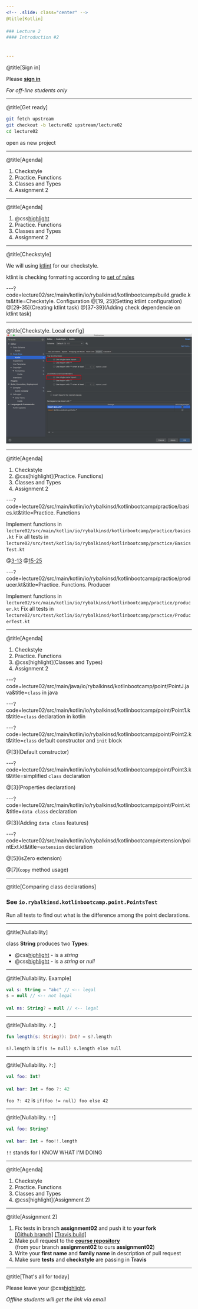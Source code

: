 ```yaml
---
<!-- .slide: class="center" -->
@title[Kotlin]

### Lecture 2
#### Introduction #2


---
```

@title[Sign in]
<!-- .slide: class="center" -->

Please [**sign in**](https://sphere.mail.ru/)
 
*For off-line students only*


---
@title[Get ready]
<!-- .slide: class="center" -->
```bash
git fetch upstream
git checkout -b lecture02 upstream/lecture02
cd lecture02
```

open as new project


---
@title[Agenda]
1. Checkstyle
1. Practice. Functions
1. Classes and Types
1. Assignment 2


---
@title[Agenda]
1. @css[highlight](Checkstyle)
1. Practice. Functions
1. Classes and Types
1. Assignment 2


---
@title[Checkstyle]
<!-- .slide: class="center" -->
We will using [ktlint](https://ktlint.github.io/) for our checkstyle.

ktlint is checking formatting according to [set of rules](https://ktlint.github.io/#rules)


---?code=lecture02/src/main/kotlin/io/rybalkinsd/kotlinbootcamp/build.gradle.kts&title=Checkstyle. Configuration
@[19, 25](Setting ktlint configuration)
@[29-35](Creating ktlint task)
@[37-39](Adding check dependencie on ktlint task)


---
@title[Checkstyle. Local config]
![](lecture02/slides/assets/images/ktlint_config.jpg)


---
@title[Agenda]
1. Checkstyle
1. @css[highlight](Practice. Functions)
1. Classes and Types
1. Assignment 2


---?code=lecture02/src/main/kotlin/io/rybalkinsd/kotlinbootcamp/practice/basics.kt&title=Practice. Functions
<!-- .slide: class="center" -->

Implement functions in `lecture02/src/main/kotlin/io/rybalkinsd/kotlinbootcamp/practice/basics.kt`
Fix all tests in `lecture02/src/test/kotlin/io/rybalkinsd/kotlinbootcamp/practice/BasicsTest.kt`

@[3-13](min)
@[15-25](concat)


---?code=lecture02/src/main/kotlin/io/rybalkinsd/kotlinbootcamp/practice/producer.kt&title=Practice. Functions. Producer
<!-- .slide: class="center" -->

Implement functions in `lecture02/src/main/kotlin/io/rybalkinsd/kotlinbootcamp/practice/producer.kt`
Fix all tests in `lecture02/src/test/kotlin/io/rybalkinsd/kotlinbootcamp/practice/ProducerTest.kt`


---
@title[Agenda]
1. Checkstyle
1. Practice. Functions
1. @css[highlight](Classes and Types)
1. Assignment 2


---?code=lecture02/src/main/java/io/rybalkinsd/kotlinbootcamp/point/PointJ.java&title=`class` in java
<!-- .slide: class="center" -->


---?code=lecture02/src/main/kotlin/io/rybalkinsd/kotlinbootcamp/point/Point1.kt&title=`class` declaration in kotlin
<!-- .slide: class="center" -->


---?code=lecture02/src/main/kotlin/io/rybalkinsd/kotlinbootcamp/point/Point2.kt&title=`class` default constructor and `init` block
<!-- .slide: class="center" -->

@[3](Default constructor)

---?code=lecture02/src/main/kotlin/io/rybalkinsd/kotlinbootcamp/point/Point3.kt&title=simplified `class` declaration
<!-- .slide: class="center" -->

@[3](Properties declaration)

---?code=lecture02/src/main/kotlin/io/rybalkinsd/kotlinbootcamp/point/Point.kt&title=`data class` declaration
<!-- .slide: class="center" -->

@[3](Adding `data class` features)

---?code=lecture02/src/main/kotlin/io/rybalkinsd/kotlinbootcamp/extension/pointExt.kt&title=`extension` declaration
<!-- .slide: class="center" -->

@[5](isZero extension)

@[7](`copy` method usage)


---
@title[Comparing class declarations]

### See `io.rybalkinsd.kotlinbootcamp.point.PointsTest`

Run all tests to find out what is the difference among the point declarations.


---
@title[Nullability]

class **String** produces two **Types**:
- @css[highlight](String) - is a *string*
- @css[highlight](String?) - is a *string* or *null*


---
@title[Nullability. Example]
<!-- .slide: class="center" -->

```kotlin
val s: String = "abc" // <-- legal
s = null // <-- not legal

val ns: String? = null // <-- legal
```

---
@title[Nullability. `?.`]

```kotlin
fun length(s: String?): Int? = s?.length
```

`s?.length` is 
`if(s != null) s.length else null`


---
@title[Nullability. `?:`]

```kotlin
val foo: Int?

val bar: Int = foo ?: 42
```

`foo ?: 42` is 
`if(foo != null) foo else 42`


---
@title[Nullability. `!!`]

```kotlin
val foo: String?

val bar: Int = foo!!.length
```

`!!` stands for I KNOW WHAT I'M DOING


---
@title[Agenda]
1. Checkstyle
1. Practice. Functions
1. Classes and Types
1. @css[highlight](Assignment 2)


---
@title[Assignment 2]
1. Fix tests in branch **assignment02** and push it to **your fork**  
[[Github branch]](https://github.com/rybalkinsd/kotlin-boot-camp/tree/assignment02)
[[Travis build]](https://travis-ci.org/rybalkinsd/kotlin-boot-camp/)
2. Make pull request to the [**course repository**](https://github.com/rybalkinsd/kotlin-boot-camp)  
(from your branch **assignment02** to ours **assignment02**)
3. Write your **first name** and **family name** in description of pull request
4. Make sure **tests** and **checkstyle** are passing in **Travis**  


---
@title[That's all for today]

Please leave your @css[highlight](feedback).
 
*Offline students will get the link via email*
